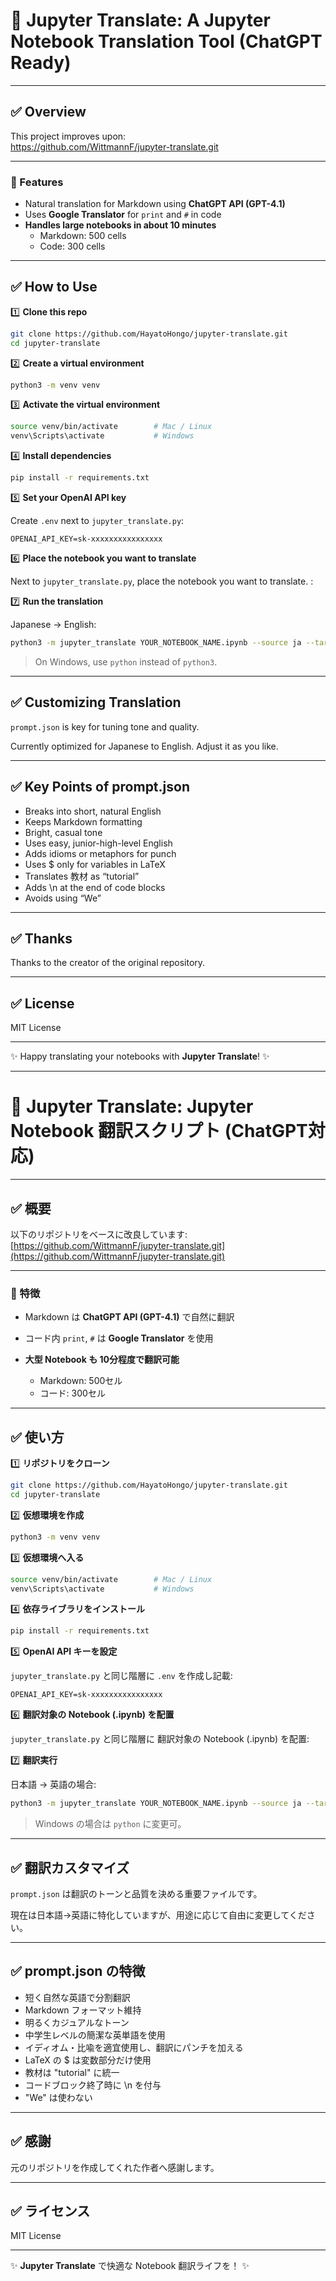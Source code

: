 # 📘 Jupyter Translate: A Jupyter Notebook Translation Tool (ChatGPT Ready)

---

## ✅ Overview

This project improves upon:  
https://github.com/WittmannF/jupyter-translate.git

---

### 🌱 Features

- Natural translation for Markdown using **ChatGPT API (GPT-4.1)**  
- Uses **Google Translator** for `print` and `#` in code  
- **Handles large notebooks in about 10 minutes**  
  - Markdown: 500 cells  
  - Code: 300 cells

---

## ✅ How to Use

1️⃣ **Clone this repo**
```bash
git clone https://github.com/HayatoHongo/jupyter-translate.git
cd jupyter-translate
````

2️⃣ **Create a virtual environment**

```bash
python3 -m venv venv
```

3️⃣ **Activate the virtual environment**

```bash
source venv/bin/activate        # Mac / Linux
venv\Scripts\activate           # Windows
```

4️⃣ **Install dependencies**

```bash
pip install -r requirements.txt
```

5️⃣ **Set your OpenAI API key**

Create `.env` next to `jupyter_translate.py`:

```
OPENAI_API_KEY=sk-xxxxxxxxxxxxxxxx
```

6️⃣ **Place the notebook you want to translate**

Next to `jupyter_translate.py`, place the notebook you want to translate. :

7️⃣ **Run the translation**

Japanese → English:

```bash
python3 -m jupyter_translate YOUR_NOTEBOOK_NAME.ipynb --source ja --target en
```

> On Windows, use `python` instead of `python3`.

---

## ✅ Customizing Translation

`prompt.json` is key for tuning tone and quality.

Currently optimized for Japanese to English. Adjust it as you like.

---

## ✅ Key Points of prompt.json

* Breaks into short, natural English
* Keeps Markdown formatting
* Bright, casual tone
* Uses easy, junior-high-level English
* Adds idioms or metaphors for punch
* Uses \$ only for variables in LaTeX
* Translates 教材 as “tutorial”
* Adds \n at the end of code blocks
* Avoids using “We”

---

## ✅ Thanks

Thanks to the creator of the original repository.

---

## ✅ License

MIT License

---

✨ Happy translating your notebooks with **Jupyter Translate**! ✨

---

# 📘 Jupyter Translate: Jupyter Notebook 翻訳スクリプト (ChatGPT対応)

---

## ✅ 概要

以下のリポジトリをベースに改良しています:
[https://github.com/WittmannF/jupyter-translate.git](https://github.com/WittmannF/jupyter-translate.git)

---

### 🌱 特徴

* Markdown は **ChatGPT API (GPT-4.1)** で自然に翻訳
* コード内 `print`, `#` は **Google Translator** を使用
* **大型 Notebook も 10分程度で翻訳可能**

  * Markdown: 500セル
  * コード: 300セル

---

## ✅ 使い方

1️⃣ **リポジトリをクローン**

```bash
git clone https://github.com/HayatoHongo/jupyter-translate.git
cd jupyter-translate
```

2️⃣ **仮想環境を作成**

```bash
python3 -m venv venv
```

3️⃣ **仮想環境へ入る**

```bash
source venv/bin/activate        # Mac / Linux
venv\Scripts\activate           # Windows
```

4️⃣ **依存ライブラリをインストール**

```bash
pip install -r requirements.txt
```

5️⃣ **OpenAI API キーを設定**

`jupyter_translate.py` と同じ階層に `.env` を作成し記載:

```
OPENAI_API_KEY=sk-xxxxxxxxxxxxxxxx
```

6️⃣ **翻訳対象の Notebook (.ipynb) を配置**

`jupyter_translate.py` と同じ階層に 翻訳対象の Notebook (.ipynb) を配置:

7️⃣ **翻訳実行**

日本語 → 英語の場合:

```bash
python3 -m jupyter_translate YOUR_NOTEBOOK_NAME.ipynb --source ja --target en
```

> Windows の場合は `python` に変更可。

---

## ✅ 翻訳カスタマイズ

`prompt.json` は翻訳のトーンと品質を決める重要ファイルです。

現在は日本語→英語に特化していますが、用途に応じて自由に変更してください。

---

## ✅ prompt.json の特徴

* 短く自然な英語で分割翻訳
* Markdown フォーマット維持
* 明るくカジュアルなトーン
* 中学生レベルの簡潔な英単語を使用
* イディオム・比喩を適宜使用し、翻訳にパンチを加える
* LaTeX の \$ は変数部分だけ使用
* 教材は "tutorial" に統一
* コードブロック終了時に \n を付与
* "We" は使わない

---

## ✅ 感謝

元のリポジトリを作成してくれた作者へ感謝します。

---

## ✅ ライセンス

MIT License

---

✨ **Jupyter Translate** で快適な Notebook 翻訳ライフを！ ✨
